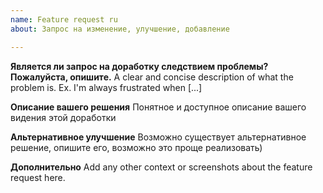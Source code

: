 ```yaml
---
name: Feature request ru
about: Запрос на изменение, улучшение, добавление

---
```


**Является ли запрос на доработку следствием проблемы? Пожалуйста, опишите.**
A clear and concise description of what the problem is. Ex. I'm always frustrated when [...]

**Описание вашего решения**
Понятное и доступное описание вашего видения этой доработки

**Альтернативное улучшение**
Возможно существует альтернативное решение, опишите его, возможно это проще реализовать)

**Дополнительно**
Add any other context or screenshots about the feature request here.
